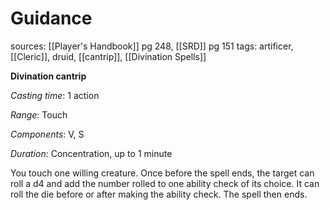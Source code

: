 # Guidance
sources: [[Player's Handbook]] pg 248, [[SRD]] pg 151
tags: artificer, [[Cleric]], druid, [[cantrip]], [[Divination Spells]]

**Divination cantrip**

*Casting time*: 1 action

*Range*: Touch

*Components*: V, S

*Duration*: Concentration, up to 1 minute

You touch one willing creature. Once before the spell ends, the target can roll a d4 and add the number rolled to one ability check of its choice. It can roll the die before or after making the ability check. The spell then ends.

